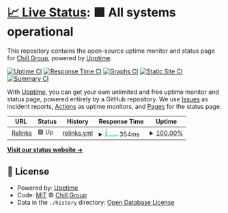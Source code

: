 # [📈 Live Status](https://status.relinks.co): <!--live status--> **🟩 All systems operational**

This repository contains the open-source uptime monitor and status page for [Chill Group](https://relinks.co/), powered by [Upptime](https://github.com/upptime/upptime).

[![Uptime CI](https://github.com/koj-co/upptime/workflows/Uptime%20CI/badge.svg)](https://github.com/koj-co/upptime/actions?query=workflow%3A%22Uptime+CI%22)
[![Response Time CI](https://github.com/koj-co/upptime/workflows/Response%20Time%20CI/badge.svg)](https://github.com/koj-co/upptime/actions?query=workflow%3A%22Response+Time+CI%22)
[![Graphs CI](https://github.com/koj-co/upptime/workflows/Graphs%20CI/badge.svg)](https://github.com/koj-co/upptime/actions?query=workflow%3A%22Graphs+CI%22)
[![Static Site CI](https://github.com/koj-co/upptime/workflows/Static%20Site%20CI/badge.svg)](https://github.com/koj-co/upptime/actions?query=workflow%3A%22Static+Site+CI%22)
[![Summary CI](https://github.com/koj-co/upptime/workflows/Summary%20CI/badge.svg)](https://github.com/koj-co/upptime/actions?query=workflow%3A%22Summary+CI%22)

With [Upptime](https://upptime.js.org), you can get your own unlimited and free uptime monitor and status page, powered entirely by a GitHub repository. We use [Issues](https://github.com/chillgroup/relinks-status/issues) as incident reports, [Actions](https://github.com/chillgroup/relinks-status/actions) as uptime monitors, and [Pages](https://status.relinks.co) for the status page.

<!--start: status pages-->
<!-- This summary is generated by Upptime (https://github.com/upptime/upptime) -->
<!-- Do not edit this manually, your changes will be overwritten -->
<!-- prettier-ignore -->
| URL | Status | History | Response Time | Uptime |
| --- | ------ | ------- | ------------- | ------ |
| <img alt="" src="https://favicons.githubusercontent.com/api.relinks.co" height="13"> [Relinks](https://api.relinks.co/healthz) | 🟩 Up | [relinks.yml](https://github.com/chillgroup/relinks-status/commits/master/history/relinks.yml) | <details><summary><img alt="Response time graph" src="./graphs/relinks/response-time-week.png" height="20"> 354ms</summary><br><a href="https://status.relinks.co/history/relinks"><img alt="Response time 488" src="https://img.shields.io/endpoint?url=https%3A%2F%2Fraw.githubusercontent.com%2Fchillgroup%2Frelinks-status%2Fmaster%2Fapi%2Frelinks%2Fresponse-time.json"></a><br><a href="https://status.relinks.co/history/relinks"><img alt="24-hour response time 305" src="https://img.shields.io/endpoint?url=https%3A%2F%2Fraw.githubusercontent.com%2Fchillgroup%2Frelinks-status%2Fmaster%2Fapi%2Frelinks%2Fresponse-time-day.json"></a><br><a href="https://status.relinks.co/history/relinks"><img alt="7-day response time 354" src="https://img.shields.io/endpoint?url=https%3A%2F%2Fraw.githubusercontent.com%2Fchillgroup%2Frelinks-status%2Fmaster%2Fapi%2Frelinks%2Fresponse-time-week.json"></a><br><a href="https://status.relinks.co/history/relinks"><img alt="30-day response time 488" src="https://img.shields.io/endpoint?url=https%3A%2F%2Fraw.githubusercontent.com%2Fchillgroup%2Frelinks-status%2Fmaster%2Fapi%2Frelinks%2Fresponse-time-month.json"></a><br><a href="https://status.relinks.co/history/relinks"><img alt="1-year response time 488" src="https://img.shields.io/endpoint?url=https%3A%2F%2Fraw.githubusercontent.com%2Fchillgroup%2Frelinks-status%2Fmaster%2Fapi%2Frelinks%2Fresponse-time-year.json"></a></details> | <details><summary><a href="https://status.relinks.co/history/relinks">100.00%</a></summary><a href="https://status.relinks.co/history/relinks"><img alt="All-time uptime 100.00%" src="https://img.shields.io/endpoint?url=https%3A%2F%2Fraw.githubusercontent.com%2Fchillgroup%2Frelinks-status%2Fmaster%2Fapi%2Frelinks%2Fuptime.json"></a><br><a href="https://status.relinks.co/history/relinks"><img alt="24-hour uptime 100.00%" src="https://img.shields.io/endpoint?url=https%3A%2F%2Fraw.githubusercontent.com%2Fchillgroup%2Frelinks-status%2Fmaster%2Fapi%2Frelinks%2Fuptime-day.json"></a><br><a href="https://status.relinks.co/history/relinks"><img alt="7-day uptime 100.00%" src="https://img.shields.io/endpoint?url=https%3A%2F%2Fraw.githubusercontent.com%2Fchillgroup%2Frelinks-status%2Fmaster%2Fapi%2Frelinks%2Fuptime-week.json"></a><br><a href="https://status.relinks.co/history/relinks"><img alt="30-day uptime 100.00%" src="https://img.shields.io/endpoint?url=https%3A%2F%2Fraw.githubusercontent.com%2Fchillgroup%2Frelinks-status%2Fmaster%2Fapi%2Frelinks%2Fuptime-month.json"></a><br><a href="https://status.relinks.co/history/relinks"><img alt="1-year uptime 100.00%" src="https://img.shields.io/endpoint?url=https%3A%2F%2Fraw.githubusercontent.com%2Fchillgroup%2Frelinks-status%2Fmaster%2Fapi%2Frelinks%2Fuptime-year.json"></a></details>

<!--end: status pages-->

[**Visit our status website →**](https://status.relinks.co)

## 📄 License

- Powered by: [Upptime](https://github.com/upptime/upptime)
- Code: [MIT](./LICENSE) © [Chill Group](https://relinks.co/)
- Data in the `./history` directory: [Open Database License](https://opendatacommons.org/licenses/odbl/1-0/)
